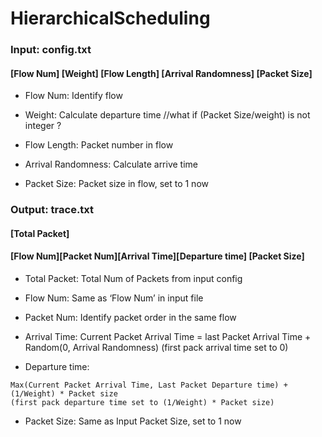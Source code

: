 # HierarchicalScheduling

### Input: config.txt

#### [Flow Num] [Weight] [Flow Length] [Arrival Randomness] [Packet Size]

- Flow Num: Identify flow

- Weight: Calculate departure time              //what if (Packet Size/weight) is not integer ? 

- Flow Length: Packet number in flow

- Arrival Randomness: Calculate arrive time

- Packet Size: Packet size in flow, set to 1 now



### Output: trace.txt
#### [Total Packet]
#### [Flow Num][Packet Num][Arrival Time][Departure time] [Packet Size]

- Total Packet: Total Num of Packets from input config

- Flow Num: Same as ‘Flow Num’ in input file

- Packet Num: Identify packet order in the same flow 

- Arrival Time: Current Packet Arrival Time = last Packet Arrival Time + Random(0, Arrival Randomness)
(first pack arrival time set to 0) 

- Departure time: 
```
Max(Current Packet Arrival Time, Last Packet Departure time) + (1/Weight) * Packet size  
(first pack departure time set to (1/Weight) * Packet size)    
```

- Packet Size: Same as Input Packet Size, set to 1 now
